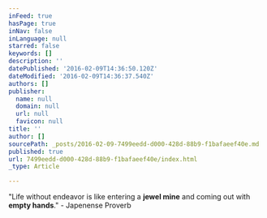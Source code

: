 ```yaml
---
inFeed: true
hasPage: true
inNav: false
inLanguage: null
starred: false
keywords: []
description: ''
datePublished: '2016-02-09T14:36:50.120Z'
dateModified: '2016-02-09T14:36:37.540Z'
authors: []
publisher:
  name: null
  domain: null
  url: null
  favicon: null
title: ''
author: []
sourcePath: _posts/2016-02-09-7499eedd-d000-428d-88b9-f1bafaeef40e.md
published: true
url: 7499eedd-d000-428d-88b9-f1bafaeef40e/index.html
_type: Article

---
```

"Life without endeavor is like entering a **jewel mine** and coming out with **empty hands**." - Japenense Proverb